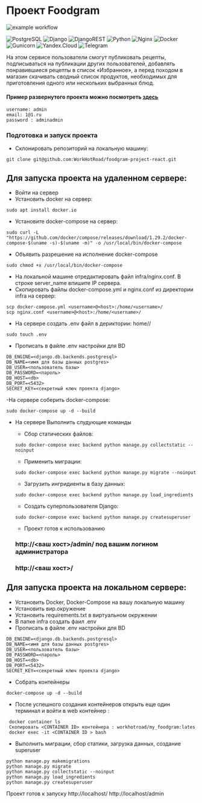 # Проект Foodgram
![example workflow](https://github.com/WorkHotRoad/yamdb_final/actions/workflows/yamdb_workflow.yml/badge.svg)

![PostgreSQL](https://img.shields.io/badge/-PostgreSQL-464646?style=flat-square&logo=PostgreSQL&logoColor=red)
![Django](https://img.shields.io/badge/Django-464646?style=flat-square&logo=Django&logoColor=red)
![DjangoREST](https://img.shields.io/badge/DJANGO-REST-464646??style=flat-square&logo=django&logoColor=red&color=ff1709&labelColor=gray)
![Python](https://img.shields.io/badge/Python-464646?style=flat-square&logo=python&logoColor=red)
![Nginx](https://img.shields.io/badge/Nginx-464646??style=flat-square&logo=nginx&logoColor=red)
![Docker](https://img.shields.io/badge/Docker-464646??style=flat-square&logo=docker&logoColor=red)
![Gunicorn](https://img.shields.io/badge/Gunicorn-464646??style=flat-square&logo=gunicorn&logoColor=red)
![Yandex.Cloud](https://img.shields.io/badge/-Yandex.Cloud-464646?style=flat-square&logo=Yandex.Cloud&logoColor=red)
![Telegram](https://img.shields.io/badge/Telegram-464646?style=flat-square&logoColor=black)

На этом сервисе пользователи смогут публиковать рецепты, подписываться на публикации других пользователей, 
добавлять понравившиеся рецепты в список «Избранное», а перед походом в магазин скачивать сводный список продуктов,
необходимых для приготовления одного или нескольких выбранных блюд.

#### Пример развернутого проекта можно посмотреть [здесь](http://51.250.26.4/)
```
username: admin
email: 1@1.ru
password : adminadmin
```


### Подготовка и запуск проекта
- Склонировать репозиторий на локальную машину:
```
git clone git@github.com:WorkHotRoad/foodgram-project-react.git
```
## Для запуска проекта на удаленном сервере:
- Войти на сервер
- Установить docker на сервер:
```
sudo apt install docker.io 
```
- Установите docker-compose на сервер:
```
sudo curl -L "https://github.com/docker/compose/releases/download/1.29.2/docker-compose-$(uname -s)-$(uname -m)" -o /usr/local/bin/docker-compose
```
- Объявить разрешение на исполнение docker-compose
```
sudo chmod +x /usr/local/bin/docker-compose
```
- На локальной машине отредактировать файл infra/nginx.conf. В строке server_name впишите IP сервера.
- Скопировать файлы docker-compose.yml и nginx.conf из директории infra на сервер:
```
scp docker-compose.yml <username>@<host>:/home/<username>/
scp nginx.conf <username>@<host>:/home/<username>/
```
- На сервере создать .env файл в дериктории: home/<username>/
```
sudo touch .env
```
- Прописать в файле .env настройки для BD
```
DB_ENGINE=<django.db.backends.postgresql>
DB_NAME=<имя для базы данных postgres>
DB_USER=<пользователь базы>
DB_PASSWORD=<пароль>
DB_HOST=<db>
DB_PORT=<5432>
SECRET_KEY=<секретный ключ проекта django>
```
-На сервере соберить docker-compose:
```
sudo docker-compose up -d --build
```
- На сервере Выполнить слудующие команды
  
    - Сбор статических файлов:
    ```
    sudo docker-compose exec backend python manage.py collectstatic --noinput
    ```
    - Применить миграции:
    ```
    sudo docker-compose exec backend python manage.py migrate --noinput
    ```
    - Загрузить ингридиенты в базу данных:
    ```
    sudo docker-compose exec backend python manage.py load_ingredients
    ```
    - Создать суперпользователя Django:
    ```
    sudo docker-compose exec backend python manage.py createsuperuser
    ```
    - Проект готов к использованию
  ### http://<ваш хост>/admin/ под вашим логином администратора
  ### http://<ваш хост>/
  
## Для запуска проекта на локальном сервере:

  - Установить Docker, Docker-Compose на вашу локальную машину
  - Установить вир.окружение
  - Установить requirements.txt в виртуальном окружении
  - В папке infra создать фаил .env
  - Прописать в файле .env настройки для BD
  ```
  DB_ENGINE=<django.db.backends.postgresql>
  DB_NAME=<имя для базы данных postgres>
  DB_USER=<пользователь базы>
  DB_PASSWORD=<пароль>
  DB_HOST=<db>
  DB_PORT=<5432>
  SECRET_KEY=<секретный ключ проекта django> 
  ```
  - Собрать контейнеры
   ```
  docker-compose up -d --build
   ```
  - После успешного создания контейнеров открыть еще один терминал и войти в web контейнер :
   ```
    docker container ls
    Cкопировать <CONTAINER ID> контейнера : workhotroad/my_foodgram:lates
    docker exec -it <CONTAINER ID > bash
   ```  
  - Выполнить миграции, сбор статики, загрузка данных, создание superuser
  ```
  python manage.py makemigrations
  python manage.py migrate
  python manage.py collectstatic --noinput
  python manage.py load_ingredients
  python manage.py createsuperuser
  ```
  Проект готов к запуску
  http://localhost/
  http://localhost/admin
